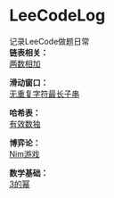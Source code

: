 # LeeCodeLog
记录LeeCode做题日常  
**链表相关：**  
[两数相加](https://github.com/FaQuQ/LeeCodeLog/tree/master/src/%E4%B8%A4%E6%95%B0%E7%9B%B8%E5%8A%A0)  
  
**滑动窗口：**  
[无重复字符最长子串](https://github.com/FaQuQ/LeeCodeLog/tree/master/src/%E6%97%A0%E9%87%8D%E5%A4%8D%E5%AD%97%E7%AC%A6%E6%9C%80%E9%95%BF%E5%AD%90%E4%B8%B2)

**哈希表：**  
[有效数独](https://github.com/FaQuQ/LeeCodeLog/tree/master/src/%E6%9C%89%E6%95%88%E6%95%B0%E7%8B%AC)

**博弈论：**  
[Nim游戏](https://github.com/FaQuQ/LeeCodeLog/tree/master/src/Nim%E6%B8%B8%E6%88%8F)

**数学基础：**  
[3的幂](https://github.com/FaQuQ/LeeCodeLog/tree/master/src/%E6%95%B0%E5%AD%973%E7%9A%84%E5%B9%82)

    
    
    
    
    
    
    
    
    
    
    
    

